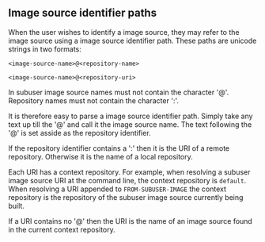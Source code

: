 Image source identifier paths
--------------------------

When the user wishes to identify a image source, they may refer to the image source using a image source identifier path.  These paths are unicode strings in two formats:

````
<image-source-name>@<repository-name>
````

````
<image-source-name>@<repository-uri>
````

In subuser image source names must not contain the character '@'.  Repository names must not contain the character ':'.

It is therefore easy to parse a image source identifier path.  Simply take any text up till the '@' and call it the image source name.  The text following the '@' is set asside as the repository identifier.

If the repository identifier contains a ':' then it is the URI of a remote repository.  Otherwise it is the name of a local repository.

Each URI has a context repository. For example, when resolving a subuser image source URI at the command line, the context repository is `default`.  When resolving a URI appended to `FROM-SUBUSER-IMAGE` the context repository is the repository of the subuser image source currently being built.

If a URI contains no '@' then the URI is the name of an image source found in the current context repository.

